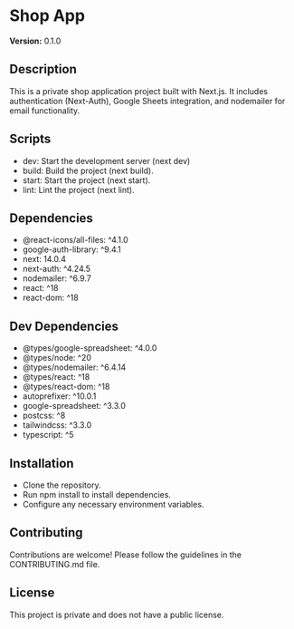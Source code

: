 # Shop App

**Version:** 0.1.0

## Description

This is a private shop application project built with Next.js. It includes authentication (Next-Auth), Google Sheets integration, and nodemailer for email functionality.

## Scripts
* dev: Start the development server (next dev)
* build: Build the project (next build).
* start: Start the project (next start).
* lint: Lint the project (next lint).

## Dependencies
* @react-icons/all-files: ^4.1.0
* google-auth-library: ^9.4.1
* next: 14.0.4
* next-auth: ^4.24.5
* nodemailer: ^6.9.7
* react: ^18
* react-dom: ^18

## Dev Dependencies
* @types/google-spreadsheet: ^4.0.0
* @types/node: ^20
* @types/nodemailer: ^6.4.14
* @types/react: ^18
* @types/react-dom: ^18
* autoprefixer: ^10.0.1
* google-spreadsheet: ^3.3.0
* postcss: ^8
* tailwindcss: ^3.3.0
* typescript: ^5

## Installation
* Clone the repository.
* Run npm install to install dependencies.
* Configure any necessary environment variables.

## Contributing
Contributions are welcome! Please follow the guidelines in the CONTRIBUTING.md file.

## License
This project is private and does not have a public license.
